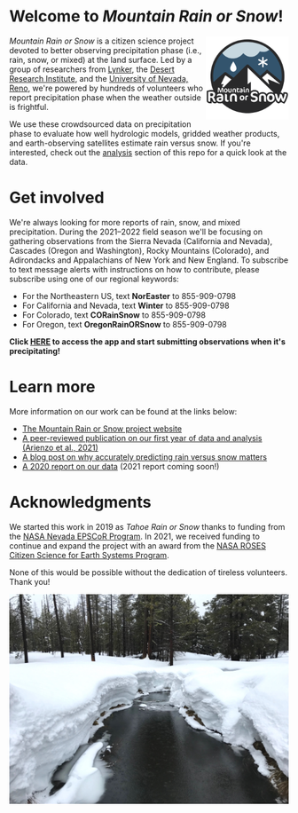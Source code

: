 # Welcome to _Mountain Rain or Snow_!

<img src="figures/images/badge.png" align="right" alt="" width="150" />

*Mountain Rain or Snow* is a citizen science project devoted to better observing precipitation phase (i.e., rain, snow, or mixed) at the land surface. Led by a group of researchers from [Lynker](https://www.lynker.com/), the [Desert Research Institute](https://www.dri.edu/), and the [University of Nevada, Reno](https://www.unr.edu/), we're powered by hundreds of volunteers who report precipitation phase when the weather outside is frightful.

We use these crowdsourced data on precipitation phase to evaluate how well hydrologic models, gridded weather products, and earth-observing satellites estimate rain versus snow. If you're interested, check out the [analysis](https://github.com/SnowHydrology/MountainRainOrSnow/tree/main/analysis) section of this repo for a quick look at the data. 

# Get involved

We're always looking for more reports of rain, snow, and mixed precipitation. During the 2021–2022 field season we'll be focusing on gathering observations from the Sierra Nevada (California and Nevada), Cascades (Oregon and Washington), Rocky Mountains (Colorado), and Adirondacks and Appalachians of New York and New England. To subscribe to text message alerts with instructions on how to contribute, please subscribe using one of our regional keywords:

* For the Northeastern US, text **NorEaster** to 855-909-0798
* For California and Nevada, text **Winter** to 855-909-0798
* For Colorado, text **CORainSnow** to 855-909-0798
* For Oregon, text **OregonRainORSnow** to 855-909-0798

**Click [HERE](https://rainorsnow.app/home) to access the app and start submitting observations when it's precipitating!**

# Learn more

More information on our work can be found at the links below:

* [The Mountain Rain or Snow project website](https://rainorsnow.org/home)
* [A peer-reviewed publication on our first year of data and analysis (Arienzo et al., 2021)](https://doi.org/10.3389/feart.2021.617594)
* [A blog post on why accurately predicting rain versus snow matters](https://blogs.egu.eu/divisions/cr/2021/02/12/rain-or-snow-answering-the-question-with-citizen-scientists/)
* [A 2020 report on our data](https://www.dri.edu/project/tahoe-rain-or-snow/) (2021 report coming soon!)

# Acknowledgments

We started this work in 2019 as *Tahoe Rain or Snow* thanks to funding from the [NASA Nevada EPSCoR Program](https://nasa.epscorspo.nevada.edu/). In 2021, we received funding to continue and expand the project with an award from the [NASA ROSES Citizen Science for Earth Systems Program](https://earthdata.nasa.gov/esds/competitive-programs/csesp).

None of this would be possible without the dedication of tireless volunteers. Thank you!

![Sagehen Creek during snowfall](https://github.com/SnowHydrology/MountainRainOrSnow/blob/main/figures/images/sagehen_creek.JPG)
